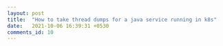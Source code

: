 ```yaml
---
layout: post
title:  "How to take thread dumps for a java service running in k8s"
date:   2021-10-06 16:39:31 +0530
comments_id: 10
---
```


